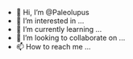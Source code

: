 - 👋 Hi, I’m @Paleolupus
- 👀 I’m interested in ...
- 🌱 I’m currently learning ...
- 💞️ I’m looking to collaborate on ...
- 📫 How to reach me ...

<!---
Paleolupus/Paleolupus is a ✨ special ✨ repository because its `README.md` (this file) appears on your GitHub profile.
You can click the Preview link to take a look at your changes.
--->

